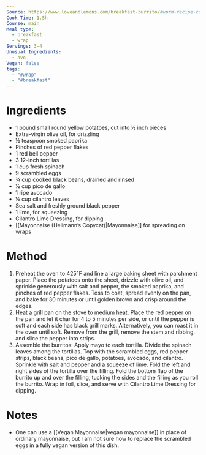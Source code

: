 ```yaml
---
Source: https://www.loveandlemons.com/breakfast-burrito/#wprm-recipe-container-43856
Cook Time: 1.5h
Course: main
Meal type:
  - breakfast
  - wrap
Servings: 3-4
Unusual Ingredients:
  - avo
Vegan: false
tags:
  - "#wrap"
  - "#breakfast"
---
```

# Ingredients

- 1 pound small round yellow potatoes, cut into ½ inch pieces
- Extra-virgin olive oil, for drizzling
- ½ teaspoon smoked paprika
- Pinches of red pepper flakes
- 1 red bell pepper
- 3 12-inch tortillas
- 1 cup fresh spinach
- 9 scrambled eggs
- ¾ cup cooked black beans, drained and rinsed
- ½ cup pico de gallo
- 1 ripe avocado
- ½ cup cilantro leaves
- Sea salt and freshly ground black pepper
- 1 lime, for squeezing
- Cilantro Lime Dressing, for dipping
- [[Mayonnaise (Hellmann’s Copycat)|Mayonnaise]] for spreading on wraps

# Method

1. Preheat the oven to 425°F and line a large baking sheet with parchment paper. Place the potatoes onto the sheet, drizzle with olive oil, and sprinkle generously with salt and pepper, the smoked paprika, and pinches of red pepper flakes. Toss to coat, spread evenly on the pan, and bake for 30 minutes or until golden brown and crisp around the edges.
2. Heat a grill pan on the stove to medium heat. Place the red pepper on the pan and let it char for 4 to 5 minutes per side, or until the pepper is soft and each side has black grill marks. Alternatively, you can roast it in the oven until soft. Remove from the grill, remove the stem and ribbing, and slice the pepper into strips.
3. Assemble the burritos: Apply mayo to each tortilla. Divide the spinach leaves among the tortillas. Top with the scrambled eggs, red pepper strips, black beans, pico de gallo, potatoes, avocado, and cilantro. Sprinkle with salt and pepper and a squeeze of lime. Fold the left and right sides of the tortilla over the filling. Fold the bottom flap of the burrito up and over the filling, tucking the sides and the filling as you roll the burrito. Wrap in foil, slice, and serve with Cilantro Lime Dressing for dipping.

# Notes

- One can use a [[Vegan Mayonnaise|vegan mayonnaise]] in place of ordinary mayonnaise, but I am not sure how to replace the scrambled eggs in a fully vegan version of this dish.